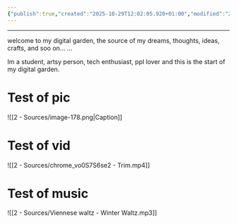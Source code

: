 ```yaml
---
{"publish":true,"created":"2025-10-29T12:02:05.920+01:00","modified":"2025-10-29T12:52:23.522+01:00","cssclasses":""}
---
```


---


welcome to my digital garden, the source of my dreams, thoughts, ideas, crafts, and soo on...
...

Im a student, artsy person, tech enthusiast, ppl lover and this is the start of my digital garden.

# Test of pic
![[2 - Sources/image-178.png|Caption]]

# Test of vid
![[2 - Sources/chrome_vo0S7S6se2 - Trim.mp4]]

# Test of music
![[2 - Sources/Viennese waltz - Winter Waltz.mp3]]



